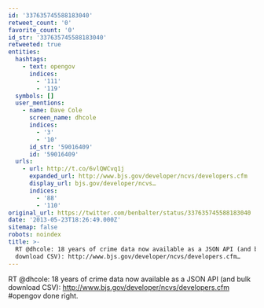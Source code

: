 ```yaml
---
id: '337635745588183040'
retweet_count: '0'
favorite_count: '0'
id_str: '337635745588183040'
retweeted: true
entities:
  hashtags:
    - text: opengov
      indices:
        - '111'
        - '119'
  symbols: []
  user_mentions:
    - name: Dave Cole
      screen_name: dhcole
      indices:
        - '3'
        - '10'
      id_str: '59016409'
      id: '59016409'
  urls:
    - url: http://t.co/6vlQWCvq1j
      expanded_url: http://www.bjs.gov/developer/ncvs/developers.cfm
      display_url: bjs.gov/developer/ncvs…
      indices:
        - '88'
        - '110'
original_url: https://twitter.com/benbalter/status/337635745588183040
date: '2013-05-23T18:26:49.000Z'
sitemap: false
robots: noindex
title: >-
  RT @dhcole: 18 years of crime data now available as a JSON API (and bulk
  download CSV): http://www.bjs.gov/developer/ncvs/developers.cfm…
---
```


RT @dhcole: 18 years of crime data now available as a JSON API (and bulk download CSV): http://www.bjs.gov/developer/ncvs/developers.cfm #opengov done right.